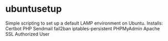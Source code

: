 # ubuntusetup
Simple scripting to set up a default LAMP environment on Ubuntu.
Installs:
Certbot
PHP
Sendmail
fail2ban
iptables-persistent
PHPMyAdmin
Apache
SSL
Authorized User
